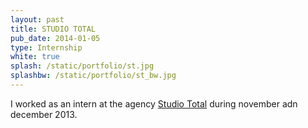 ```yaml
---
layout: past
title: STUDIO TOTAL
pub_date: 2014-01-05
type: Internship
white: true
splash: /static/portfolio/st.jpg
splashbw: /static/portfolio/st_bw.jpg
---
```


I worked as an intern at the agency [Studio Total](http://en.wikipedia.org/wiki/Studio_Total) during november adn december 2013.
